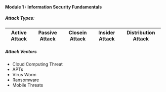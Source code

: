 #### Module 1 : Information Security Fundamentals

##### Attack Types: 
|Active Attack| Passive Attack |Closein Attack| Insider Attack | Distribution Attack |
|---|---|---|---|---|

##### Attack Vectors
* Cloud Computing Threat
* APTs
* Virus Worm
* Ransomware
* Mobile Threats

